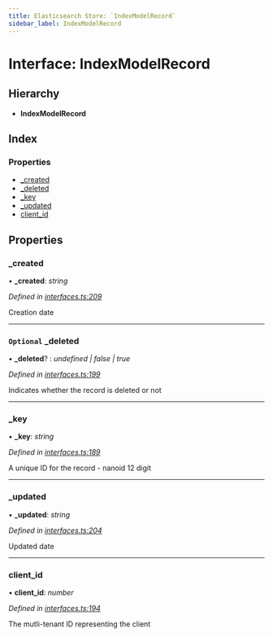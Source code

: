```yaml
---
title: Elasticsearch Store: `IndexModelRecord`
sidebar_label: IndexModelRecord
---
```


# Interface: IndexModelRecord

## Hierarchy

* **IndexModelRecord**

## Index

### Properties

* [_created](indexmodelrecord.md#_created)
* [_deleted](indexmodelrecord.md#optional-_deleted)
* [_key](indexmodelrecord.md#_key)
* [_updated](indexmodelrecord.md#_updated)
* [client_id](indexmodelrecord.md#client_id)

## Properties

###  _created

• **_created**: *string*

*Defined in [interfaces.ts:209](https://github.com/terascope/teraslice/blob/f95bb5556/packages/elasticsearch-store/src/interfaces.ts#L209)*

Creation date

___

### `Optional` _deleted

• **_deleted**? : *undefined | false | true*

*Defined in [interfaces.ts:199](https://github.com/terascope/teraslice/blob/f95bb5556/packages/elasticsearch-store/src/interfaces.ts#L199)*

Indicates whether the record is deleted or not

___

###  _key

• **_key**: *string*

*Defined in [interfaces.ts:189](https://github.com/terascope/teraslice/blob/f95bb5556/packages/elasticsearch-store/src/interfaces.ts#L189)*

A unique ID for the record - nanoid 12 digit

___

###  _updated

• **_updated**: *string*

*Defined in [interfaces.ts:204](https://github.com/terascope/teraslice/blob/f95bb5556/packages/elasticsearch-store/src/interfaces.ts#L204)*

Updated date

___

###  client_id

• **client_id**: *number*

*Defined in [interfaces.ts:194](https://github.com/terascope/teraslice/blob/f95bb5556/packages/elasticsearch-store/src/interfaces.ts#L194)*

The mutli-tenant ID representing the client
